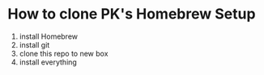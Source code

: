 How to clone PK's Homebrew Setup
===========================
1. install Homebrew
2. install git
3. clone this repo to new box
4. install everything
